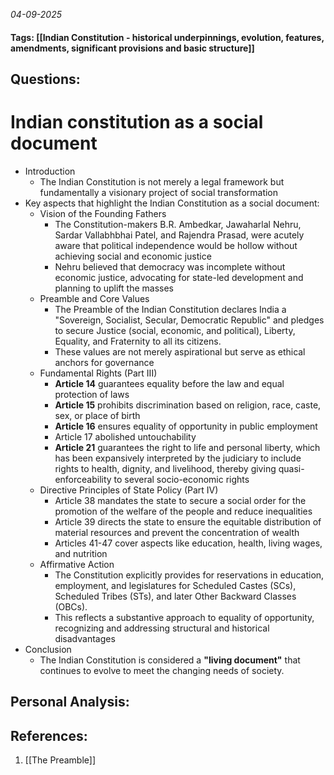 *04-09-2025*
#### Tags: [[Indian Constitution - historical underpinnings, evolution, features, amendments, significant provisions and basic structure]]


## Questions:



# Indian constitution as a social document

- Introduction
	- The Indian Constitution is not merely a legal framework but fundamentally a visionary project of social transformation
- Key aspects that highlight the Indian Constitution as a social document:
	- Vision of the Founding Fathers 
		- The Constitution-makers B.R. Ambedkar, Jawaharlal Nehru, Sardar Vallabhbhai Patel, and Rajendra Prasad, were acutely aware that political independence would be hollow without achieving social and economic justice
		- Nehru believed that democracy was incomplete without economic justice, advocating for state-led development and planning to uplift the masses
	-  Preamble and Core Values 
		- The Preamble of the Indian Constitution declares India a "Sovereign, Socialist, Secular, Democratic Republic" and pledges to secure Justice (social, economic, and political), Liberty, Equality, and Fraternity to all its citizens. 
		- These values are not merely aspirational but serve as ethical anchors for governance
	- Fundamental Rights (Part III)
		- **Article 14** guarantees equality before the law and equal protection of laws
		- **Article 15** prohibits discrimination based on religion, race, caste, sex, or place of birth
		- **Article 16** ensures equality of opportunity in public employment
		- Article 17 abolished untouchability
		- **Article 21** guarantees the right to life and personal liberty, which has been expansively interpreted by the judiciary to include rights to health, dignity, and livelihood, thereby giving quasi-enforceability to several socio-economic rights
	- Directive Principles of State Policy (Part IV)
		- Article 38 mandates the state to secure a social order for the promotion of the welfare of the people and reduce inequalities
		- Article 39 directs the state to ensure the equitable distribution of material resources and prevent the concentration of wealth
		- Articles 41-47 cover aspects like education, health, living wages, and nutrition
	- Affirmative Action 
		- The Constitution explicitly provides for reservations in education, employment, and legislatures for Scheduled Castes (SCs), Scheduled Tribes (STs), and later Other Backward Classes (OBCs). 
		- This reflects a substantive approach to equality of opportunity, recognizing and addressing structural and historical disadvantages
- Conclusion
	- The Indian Constitution is considered a **"living document"** that continues to evolve to meet the changing needs of society. 




## Personal Analysis:


## References:

1. [[The Preamble]]
